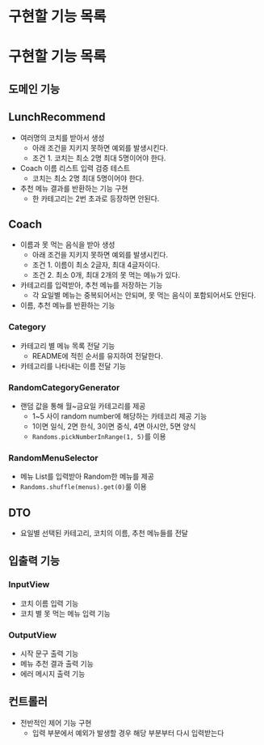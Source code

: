 # 구현할 기능 목록

# 구현할 기능 목록

## 도메인 기능

## LunchRecommend
- 여러명의 코치를 받아서 생성
  - 아래 조건을 지키지 못하면 예외를 발생시킨다.
  - 조건 1. 코치는 최소 2명 최대 5명이어야 한다.
- Coach 이름 리스트 입력 검증 테스트
  - 코치는 최소 2명 최대 5명이어야 한다.
- 추천 메뉴 결과를 반환하는 기능 구현
  - 한 카테고리는 2번 초과로 등장하면 안된다.

## Coach
- 이름과 못 먹는 음식을 받아 생성
  - 아래 조건을 지키지 못하면 예외를 발생시킨다.
  - 조건 1. 이름이 최소 2글자, 최대 4글자이다.
  - 조건 2. 최소 0개, 최대 2개의 못 먹는 메뉴가 있다.
- 카테고리를 입력받아, 추천 메뉴를 저장하는 기능
  - 각 요일별 메뉴는 중복되어서는 안되며, 못 먹는 음식이 포함되어서도 안된다.
- 이름, 추천 메뉴를 반환하는 기능

### Category
- 카테고리 별 메뉴 목록 전달 기능
  - README에 적힌 순서를 유지하여 전달한다.
- 카테고리를 나타내는 이름 전달 기능

### RandomCategoryGenerator
- 랜덤 값을 통해 월~금요일 카테고리를 제공
  - 1~5 사이 random number에 해당하는 카테코리 제공 기능
  - 1이면 일식, 2면 한식, 3이면 중식, 4면 아시안, 5면 양식
  - `Randoms.pickNumberInRange(1, 5)`를 이용

### RandomMenuSelector
- 메뉴 List를 입력받아 Random한 메뉴를 제공
- `Randoms.shuffle(menus).get(0)`룰 이용

## DTO

- 요일별 선택된 카테고리, 코치의 이름, 추천 메뉴들를 전달

## 입출력 기능

### InputView
- 코치 이름 입력 기능
- 코치 별 못 먹는 메뉴 입력 기능 

### OutputView
- 시작 문구 출력 기능
- 메뉴 추천 결과 출력 기능
- 에러 메시지 출력 기능

## 컨트롤러

- 전반적인 제어 기능 구현
  - 입력 부분에서 예외가 발생할 경우 해당 부분부터 다시 입력받는다